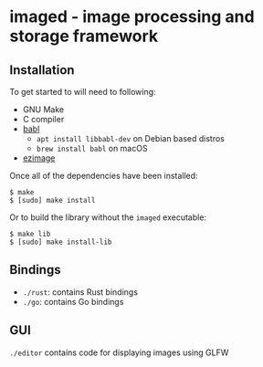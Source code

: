 # imaged - image processing and storage framework

## Installation

To get started to will need to following:

- GNU Make
- C compiler
- [babl](https://github.com/GNOME/babl)
  * `apt install libbabl-dev` on Debian based distros
  * `brew install babl` on macOS
- [ezimage](https://github.com/zshipko/ezimage)

Once all of the dependencies have been installed:

```shell
$ make
$ [sudo] make install
```

Or to build the library without the `imaged` executable:

```shell
$ make lib
$ [sudo] make install-lib
```

## Bindings

- `./rust`: contains Rust bindings
- `./go`: contains Go bindings

## GUI

`./editor` contains code for displaying images using GLFW
